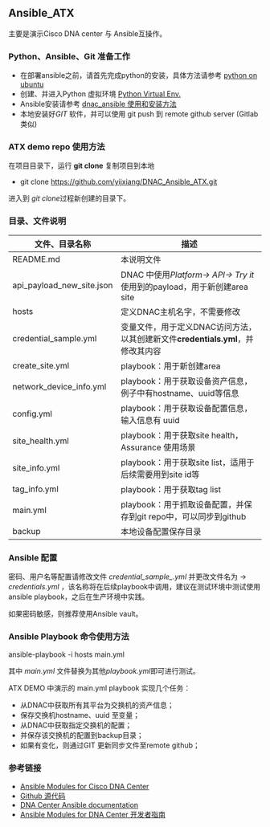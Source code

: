 ## Ansible_ATX

主要是演示Cisco DNA center 与 Ansible互操作。

### Python、Ansible、Git 准备工作

- 在部署ansible之前，请首先完成python的安装，具体方法请参考 [ python on ubuntu ](https://github.com/yijxiang/python-on-ubuntu)
- 创建、并进入Python 虚拟环境 [ Python Virtual Env. ]( https://github.com/yijxiang/python-on-ubuntu/blob/main/Python%20%E8%99%9A%E6%8B%9F%E7%8E%AF%E5%A2%83%20-%20venv.md)
- Ansible安装请参考 [ dnac_ansible 使用和安装方法 ](https://github.com/yijxiang/python-on-ubuntu/blob/main/dnac_ansible%20%E4%BD%BF%E7%94%A8%E5%92%8C%E5%AE%89%E8%A3%85%E6%96%B9%E6%B3%95.md)
- 本地安装好*GIT* 软件，并可以使用 git push 到 remote github server (Gitlab类似)

### ATX demo repo 使用方法

在项目目录下，运行 **git clone** 复制项目到本地
- git clone https://github.com/yijxiang/DNAC_Ansible_ATX.git

进入到 *git clone*过程新创建的目录下。


### 目录、文件说明

文件、目录名称 | 描述
------------ | -------------
README.md |   本说明文件
api_payload_new_site.json |  DNAC 中使用*Platform-> API-> Try it*使用到的payload，用于新创建area site
hosts |  定义DNAC主机名字，不需要修改
credential_sample.yml |  变量文件，用于定义DNAC访问方法，以其创建新文件**credentials.yml**，并修改其内容
create_site.yml |  playbook：用于新创建area 
network_device_info.yml |  playbook：用于获取设备资产信息，例子中有hostname、uuid等信息
config.yml |  playbook：用于获取设备配置信息，输入信息有 uuid
site_health.yml |  playbook：用于获取site health，Assurance 使用场景
site_info.yml |  playbook：用于获取site list，适用于后续需要用到site id等
tag_info.yml |  playbook：用于获取tag list
main.yml |  playbook：用于抓取设备配置，并保存到git repo中，可以同步到github
backup |  本地设备配置保存目录


### Ansible 配置

密码、用户名等配置请修改文件 *credential_sample_.yml* 并更改文件名为 -> *credentials.yml* ，该名称将在后续playbook中调用，建议在测试环境中测试使用 ansible playbook，之后在生产环境中实践。

如果密码敏感，则推荐使用Ansible vault。


### Ansible Playbook 命令使用方法

ansible-playbook -i hosts main.yml

其中 *main.yml* 文件替换为其他*playbook.yml*即可进行测试。

ATX DEMO 中演示的 main.yml playbook 实现几个任务：
- 从DNAC中获取所有其平台为交换机的资产信息；
- 保存交换机hostname、uuid 至变量；
- 从DNAC中获取指定交换机的配置；
- 并保存该交换机的配置到backup目录；
- 如果有变化，则通过GIT 更新同步文件至remote github；


### 参考链接


- [Ansible Modules for Cisco DNA Center ](https://galaxy.ansible.com/cisco/dnac)
- [ Github 源代码 ](https://github.com/cisco-en-programmability/dnacenter-ansible)
- [ DNA Center Ansible documentation ](https://cisco-en-programmability.github.io/dnacenter-ansible/main/index.html)
- [ Ansible Modules for DNA Center 开发者指南 ](https://developer.cisco.com/docs/dna-center/?utm_campaign=dnac-padm&utm_source=padm-ww&utm_medium=dnac-blog-docs#!ansible)



